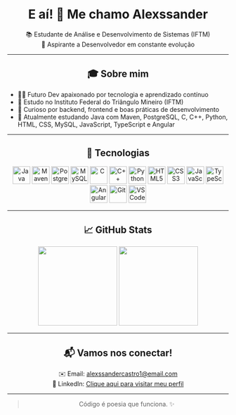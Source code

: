 <h1 align="center">E aí! 👋 Me chamo Alexssander</h1>

<p align="center">
  📚 Estudante de Análise e Desenvolvimento de Sistemas (IFTM) <br/>
  🚀 Aspirante a Desenvolvedor em constante evolução <br/>
</p>

<hr/>

<h2 align="center">🎓 Sobre mim</h2>

<ul>
  <li>👨‍💻 Futuro Dev apaixonado por tecnologia e aprendizado contínuo</li>
  <li>📍 Estudo no Instituto Federal do Triângulo Mineiro (IFTM)</li>
  <li>🔧 Curioso por backend, frontend e boas práticas de desenvolvimento</li>
  <li>🚀 Atualmente estudando Java com Maven, PostgreSQL, C, C++, Python, HTML, CSS, MySQL, JavaScript, TypeScript e Angular</li>
</ul>

<hr/>

<h2 align="center">🧠 Tecnologias</h2>

<p align="center">
  <img src="https://cdn.jsdelivr.net/gh/devicons/devicon/icons/java/java-original.svg" height="40" alt="Java"/>
  <img src="https://cdn.jsdelivr.net/gh/devicons/devicon/icons/maven/maven-original.svg" height="40" alt="Maven"/>
  <img src="https://cdn.jsdelivr.net/gh/devicons/devicon/icons/postgresql/postgresql-original.svg" height="40" alt="PostgreSQL"/>
  <img src="https://cdn.jsdelivr.net/gh/devicons/devicon/icons/mysql/mysql-original.svg" height="40" alt="MySQL"/>
  <img src="https://cdn.jsdelivr.net/gh/devicons/devicon/icons/c/c-original.svg" height="40" alt="C"/>
  <img src="https://cdn.jsdelivr.net/gh/devicons/devicon/icons/cplusplus/cplusplus-original.svg" height="40" alt="C++"/>
  <img src="https://cdn.jsdelivr.net/gh/devicons/devicon/icons/python/python-original.svg" height="40" alt="Python"/>
  <img src="https://cdn.jsdelivr.net/gh/devicons/devicon/icons/html5/html5-original.svg" height="40" alt="HTML5"/>
  <img src="https://cdn.jsdelivr.net/gh/devicons/devicon/icons/css3/css3-original.svg" height="40" alt="CSS3"/>
  <img src="https://cdn.jsdelivr.net/gh/devicons/devicon/icons/javascript/javascript-original.svg" height="40" alt="JavaScript"/>
  <img src="https://cdn.jsdelivr.net/gh/devicons/devicon/icons/typescript/typescript-original.svg" height="40" alt="TypeScript"/>
  <img src="https://cdn.jsdelivr.net/gh/devicons/devicon/icons/angularjs/angularjs-original.svg" height="40" alt="Angular"/>
  <img src="https://cdn.jsdelivr.net/gh/devicons/devicon/icons/git/git-original.svg" height="40" alt="Git"/>
  <img src="https://cdn.jsdelivr.net/gh/devicons/devicon/icons/vscode/vscode-original.svg" height="40" alt="VS Code"/>
</p>

<hr/>

<h2 align="center">📈 GitHub Stats</h2>

<p align="center">
  <img height="180em" src="https://github-readme-stats.vercel.app/api?username=AlexssanderCastro&show_icons=true&theme=radical"/>
  <img height="180em" src="https://github-readme-stats.vercel.app/api/top-langs/?username=AlexssanderCastro&layout=compact&theme=radical"/>
</p>

<hr/>

<h2 align="center">📬 Vamos nos conectar!</h2>

<p align="center">
  ✉️ Email: <a href="mailto:alexssandercastro1@email.com">alexssandercastro1@email.com</a> <br/>
  💼 LinkedIn: <a href="https://www.linkedin.com/in/alexssander-jos%C3%A9-de-oliveira-de-castro-58b7a7334/" target="_blank">Clique aqui para visitar meu perfil</a>
</p>

<hr/>

<blockquote align="center">
  Código é poesia que funciona. ✨
</blockquote>


<!---
alexssander77/alexssander77 is a ✨ special ✨ repository because its `README.md` (this file) appears on your GitHub profile.
You can click the Preview link to take a look at your changes.
--->
